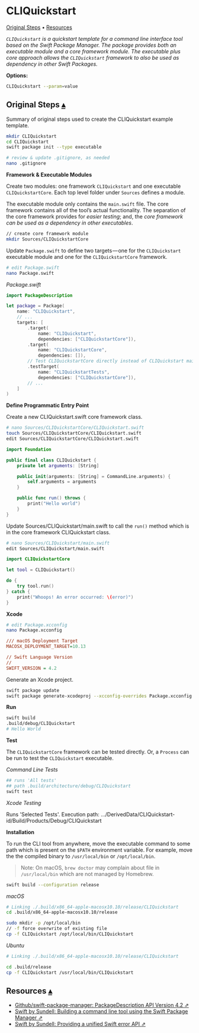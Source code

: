 # CLIQuickstart

<a id="toc"></a>
[Original Steps](#linkOriginalSteps) • 
[Resources](#linkResources) 

_`CLIQuickstart` is a quickstart template for a command line interface tool based on the Swift Package Manager.  The package provides both an executable module and a core framework module.  The executable plus core approach allows the `CLIQuickstart` framework to also be used as dependency in other Swift Packages._

**Options:**

```sh
CLIQuickstart --param=value

```

## Original Steps <a id="linkOriginalSteps"></a>[▴](#toc)

Summary of original steps used to create the CLIQuickstart example template.

``` sh
mkdir CLIQuickstart
cd CLIQuickstart
swift package init --type executable

# review & update .gitignore, as needed
nano .gitignore
```

**Framework & Executable Modules**

Create two modules: one framework `CLIQuickstart` and one executable `CLIQuickstartCore`. Each top level folder under `Sources` defines a module.

The executable module only contains the `main.swift` file. The core framework contains all of the tool’s actual functionality.  The separation of the core framework provides for *easier testing*; and, the *core framework can be used as a dependency in other executables*.

``` sh
// create core framework module
mkdir Sources/CLIQuickstartCore
```

Update `Package.swift` to define two targets — one for the `CLIQuickstart` executable module and one for the `CLIQuickstartCore` framework.

``` sh
# edit Package.swift
nano Package.swift
```

_Package.swift_

``` swift
import PackageDescription

let package = Package(
    name: "CLIQuickstart",
    // ...
    targets: [
        .target(
            name: "CLIQuickstart",
            dependencies: ["CLIQuickstartCore"]),
        .target(
            name: "CLIQuickstartCore",
            dependencies: []),
        // Test CLIQuickstartCore directly instead of CLIQuickstart main.swift
        .testTarget(
            name: "CLIQuickstartTests",
            dependencies: ["CLIQuickstartCore"]),
        // ...
    ]
)
```

**Define Programmatic Entry Point**

Create a new CLIQuickstart.swift core framework class.

``` sh
# nano Sources/CLIQuickstartCore/CLIQuickstart.swift
touch Sources/CLIQuickstartCore/CLIQuickstart.swift
edit Sources/CLIQuickstartCore/CLIQuickstart.swift 
```

``` swift
import Foundation

public final class CLIQuickstart {
    private let arguments: [String]

    public init(arguments: [String] = CommandLine.arguments) { 
        self.arguments = arguments
    }

    public func run() throws {
        print("Hello world")
    }
}
```

Update Sources/CLIQuickstart/main.swift to call the `run()` method which is in the core framework CLIQuickstart class.

``` sh
# nano Sources/CLIQuickstart/main.swift
edit Sources/CLIQuickstart/main.swift
```


``` swift
import CLIQuickstartCore

let tool = CLIQuickstart()

do {
    try tool.run()
} catch {
    print("Whoops! An error occurred: \(error)")
}
```

**Xcode**

``` sh
# edit Package.xcconfig 
nano Package.xcconfig
```

``` ini
/// macOS Deployment Target
MACOSX_DEPLOYMENT_TARGET=10.13

// Swift Language Version
// 
SWIFT_VERSION = 4.2
```

Generate an Xcode project.

``` sh
swift package update
swift package generate-xcodeproj --xcconfig-overrides Package.xcconfig
```

**Run**

``` sh
swift build
.build/debug/CLIQuickstart
# Hello World
```

**Test**

The `CLIQuickstartCore` framework can be tested directly. Or, a `Process` can be run to test the `CLIQuickstart` executable.

_Command Line Tests_


``` sh
## runs 'All tests'
## path .build/architecture/debug/CLIQuickstart
swift test
```

_Xcode Testing_

Runs 'Selected Tests'. Execution path: .../DerivedData/CLIQuickstart-id/Build/Products/Debug/CLIQuickstart

**Installation**

To run the CLI tool from anywhere, move the executable command to some path which is present on the `$PATH` environment variable. For example, move the the compiled binary to `/usr/local/bin` or `/opt/local/bin`.

> Note: On macOS, `brew doctor` may complain about file in `/usr/local/bin` which are not managed by Homebrew. 

``` sh
swift build --configuration release
```

_macOS_

``` sh
# Linking ./.build/x86_64-apple-macosx10.10/release/CLIQuickstart
cd .build/x86_64-apple-macosx10.10/release

sudo mkdir -p /opt/local/bin
// -f force overwrite of existing file
cp -f CLIQuickstart /opt/local/bin/CLIQuickstart
```

_Ubuntu_

``` sh
# Linking ./.build/x86_64-apple-macosx10.10/release/CLIQuickstart

cd .build/release
cp -f CLIQuickstart /usr/local/bin/CLIQuickstart
```

## Resources <a id="linkResources"></a>[▴](#toc)

* [Github/swift-package-manager: PackageDescription API Version 4.2 ⇗](https://github.com/apple/swift-package-manager/blob/master/Documentation/PackageDescriptionV4_2.md)
* [Swift by Sundell: Building a command line tool using the Swift Package Manager ⇗](https://www.swiftbysundell.com/posts/building-a-command-line-tool-using-the-swift-package-manager)
* [Swift by Sundell: Providing a unified Swift error API ⇗](https://www.swiftbysundell.com/posts/providing-a-unified-swift-error-api)
